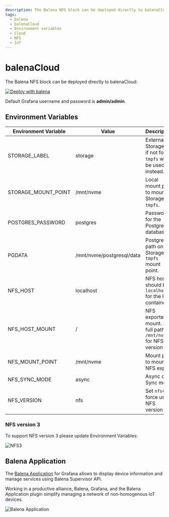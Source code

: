```yaml
---
description: The Balena NFS block can be deployed directly to balenaCloud.
tags:
  - balena
  - balenaCloud
  - Environment variables
  - Cloud
  - NFS
  - IoT
---
```


# balenaCloud

The Balena NFS block can be deployed directly to balenaCloud:

[![Deploy with balena](https://balena.io/deploy.svg)](https://dashboard.balena-cloud.com/deploy?repoUrl=https://github.com/volkovlabs/balena-nfs)

Default Grafana username and password is **admin/admin**.

## Environment Variables

| Environment Variable | Value                     | Description                                                      |
| -------------------- | ------------------------- | ---------------------------------------------------------------- |
| STORAGE_LABEL        | storage                   | External Storage ID, if not found `tmpfs` will be used instead.  |
| STORAGE_MOUNT_POINT  | /mnt/nvme                 | Local mount point to mount Storage or `tmpfs`.                   |
| POSTGRES_PASSWORD    | postgres                  | Password for the PostgreSQL database.                            |
| PGDATA               | /mnt/nvme/postgresql/data | PostgreSQL path on the Storage or `tmpfs` mount point.           |
| NFS_HOST             | localhost                 | NFS host, should be `localhost` for the local container.         |
| NFS_HOST_MOUNT       | /                         | NFS exported mount. Set full path `/mnt/nvme` for NFS version 3. |
| NFS_MOUNT_POINT      | /mnt/nvme                 | Mount point to mount NFS export.                                 |
| NFS_SYNC_MODE        | async                     | Async or Sync mode.                                              |
| NFS_VERSION          | nfs                       | Set `nfs4` to force use NFS version 4.                           |

### NFS version 3

To support NFS version 3 please update Environment Variables:

![NFS3](https://raw.githubusercontent.com/volkovlabs/balena-nfs/main/img/env-nfsv3.png)

## Balena Application

The [Balena Application](../volkovlabs-balena-app) for Grafana allows to display device information and manage services using Balena Supervisor API.

Working in a productive alliance, Balena, Grafana, and the Balena Application plugin simplify managing a network of non-homogenous IoT devices.

![Balena Application](https://raw.githubusercontent.com/volkovlabs/balena-nfs/main/img/balena-app.png)
